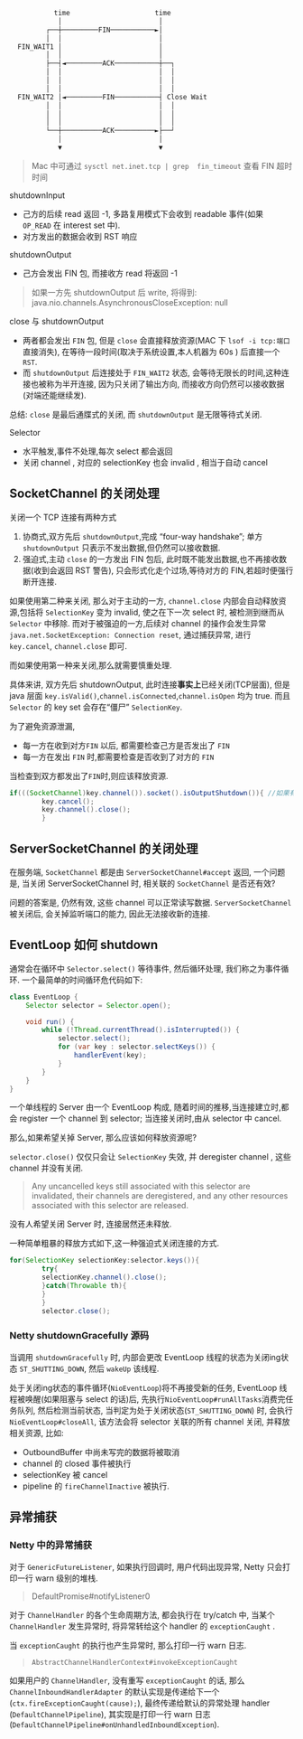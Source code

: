 ```txt
           time                     time
            │                        │
         ┌──┼─────────FIN───────────►│
         │  │                        │
  FIN_WAIT1 │                        │
         │  │                        │
         ├──┤◄─────────ACK───────────┼──┐
         │  │                        │  │
         │  │                        │  │
         │  │                        │  │
  FIN_WAIT2 │◄─────────FIN───────────┤ Close Wait
         │  │                        │  │
         │  │                        │  │
         │  │                        │  │
         └──┼──────────ACK──────────►├──┘
            │                        │
            ▼                        ▼
```

> Mac 中可通过 `sysctl net.inet.tcp | grep  fin_timeout` 查看 FIN 超时时间

shutdownInput

- 己方的后续 read 返回 -1, 多路复用模式下会收到 readable 事件(如果 `OP_READ` 在 interest set 中).
- 对方发出的数据会收到 RST 响应

shutdownOutput

- 己方会发出 FIN 包, 而接收方 read 将返回 -1

> 如果一方先 shutdownOutput 后 write, 将得到:  java.nio.channels.AsynchronousCloseException: null

close 与 shutdownOutput

- 两者都会发出 `FIN` 包, 但是 `close` 会直接释放资源(MAC 下 `lsof -i tcp:端口` 直接消失), 在等待一段时间(取决于系统设置,本人机器为
  60s ) 后直接一个 `RST`.
- 而 `shutdownOutput` 后连接处于 `FIN_WAIT2` 状态, 会等待无限长的时间,这种连接也被称为半开连接, 因为只关闭了输出方向,
  而接收方向仍然可以接收数据(对端还能继续发).

总结: `close` 是最后通牒式的关闭, 而 `shutdownOutput` 是无限等待式关闭.

Selector

- 水平触发,事件不处理,每次 select 都会返回
- 关闭 channel , 对应的 selectionKey 也会 invalid , 相当于自动 cancel

## SocketChannel 的关闭处理

关闭一个 TCP 连接有两种方式

1. 协商式,双方先后 `shutdownOutput`,完成 “four-way handshake”; 单方 `shutdownOutput` 只表示不发出数据,但仍然可以接收数据.
2. 强迫式,主动 `close` 的一方发出 FIN 包后, 此时既不能发出数据,也不再接收数据(收到会返回 RST 警告), 只会形式化走个过场,等待对方的
   FIN,若超时便强行断开连接.

如果使用第二种来关闭, 那么对于主动的一方, `channel.close` 内部会自动释放资源,包括将 `SelectionKey` 变为 invalid, 使之在下一次
select 时, 被检测到继而从 `Selector` 中移除. 而对于被强迫的一方,后续对 channel
的操作会发生异常 `java.net.SocketException: Connection reset`, 通过捕获异常, 进行 `key.cancel`, `channel.close` 即可.

而如果使用第一种来关闭,那么就需要慎重处理.

具体来讲, 双方先后 shutdownOutput, 此时连接**事实上**已经关闭(TCP层面), 但是 java
层面 `key.isValid()`,`channel.isConnected`,`channel.isOpen` 均为 true. 而且`Selector` 的 key set
会存在“僵尸” `SelectionKey`.

为了避免资源泄漏,

- 每一方在收到对方`FIN` 以后, 都需要检查己方是否发出了 `FIN`
- 每一方在发出 `FIN` 时,都需要检查是否收到了对方的 `FIN`

当检查到双方都发出了`FIN`时,则应该释放资源.

```java
if(((SocketChannel)key.channel()).socket().isOutputShutdown()){ //如果有另一恶搞线程操作 socket, 如调用 socket.shutdownOutput() 则此处将存在竞争条件.
        key.cancel();
        key.channel().close();
        } 
```

## ServerSocketChannel 的关闭处理

在服务端, `SocketChannel` 都是由 `ServerSocketChannel#accept` 返回, 一个问题是, 当关闭 ServerSocketChannel 时,
相关联的 `SocketChannel` 是否还有效?

问题的答案是, 仍然有效, 这些 channel 可以正常读写数据. `ServerSocketChannel` 被关闭后, 会关掉监听端口的能力, 因此无法接收新的连接.

## EventLoop 如何 shutdown

通常会在循环中 `Selector.select()` 等待事件, 然后循环处理, 我们称之为事件循环. 一个最简单的时间循环危代码如下:

```java
class EventLoop {
    Selector selector = Selector.open();

    void run() {
        while (!Thread.currentThread().isInterrupted()) {
            selector.select();
            for (var key : selector.selectKeys()) {
                handlerEvent(key);
            }
        }
    }
}
```

一个单线程的 Server 由一个 EventLoop 构成, 随着时间的推移,当连接建立时,都会 register 一个 channel 到 selector; 当连接关闭时,由从
selector 中 cancel.

那么,如果希望关掉 Server, 那么应该如何释放资源呢?

`selector.close()` 仅仅只会让 `SelectionKey` 失效, 并 deregister channel , 这些 channel 并没有关闭.

> Any uncancelled keys still associated with this selector are invalidated,
> their channels are deregistered,
> and any other resources associated with this selector are released.

没有人希望关闭 Server 时, 连接居然还未释放.

一种简单粗暴的释放方式如下,这一种强迫式关闭连接的方式.

```java
for(SelectionKey selectionKey:selector.keys()){
        try{
        selectionKey.channel().close();
        }catch(Throwable th){
        }
        }
        selector.close();
```

### Netty shutdownGracefully 源码

当调用 `shutdownGracefully` 时, 内部会更改 EventLoop 线程的状态为关闭ing状态 `ST_SHUTTING_DOWN`, 然后 `wakeUp` 该线程.

处于关闭ing状态的事件循环(`NioEventLoop`)将不再接受新的任务,
EventLoop 线程被唤醒(如果阻塞与 select 的话)后, 先执行`NioEventLoop#runAllTasks`消费完任务队列, 然后检测当前状态,
当判定为处于关闭状态(`ST_SHUTTING_DOWN`) 时, 会执行 `NioEventLoop#closeAll`, 该方法会将 selector 关联的所有 channel 关闭,
并释放相关资源, 比如:

- OutboundBuffer 中尚未写完的数据将被取消
- channel 的 closed 事件被执行
- selectionKey 被 cancel
- pipeline 的 `fireChannelInactive` 被执行.

## 异常捕获

### Netty 中的异常捕获

对于 `GenericFutureListener`, 如果执行回调时, 用户代码出现异常, Netty 只会打印一行 warn 级别的堆栈.
> DefaultPromise#notifyListener0

对于 `ChannelHandler` 的各个生命周期方法, 都会执行在 try/catch 中, 当某个 `ChannelHandler` 发生异常时, 将异常转给这个
handler 的 `exceptionCaught` .

当 `exceptionCaught` 的执行也产生异常时, 那么打印一行 warn 日志.

> `AbstractChannelHandlerContext#invokeExceptionCaught`

如果用户的 `ChannelHandler`, 没有重写 `exceptionCaught` 的话, 那么 `ChannelInboundHandlerAdapter`
的默认实现是传递给下一个(`ctx.fireExceptionCaught(cause);`), 最终传递给默认的异常处理
handler (`DefaultChannelPipeline`), 其实现是打印一行 warn 日志(`DefaultChannelPipeline#onUnhandledInboundException`).